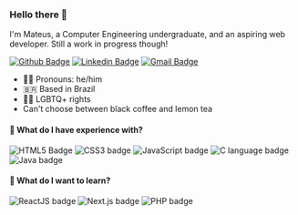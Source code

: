 ### Hello there 🍋

I'm Mateus, a Computer Engineering undergraduate, and an aspiring web developer. Still a work in progress though!

[![Github Badge](https://img.shields.io/badge/-Github-000?style=flat&logo=Github&logoColor=white&link=https://github.com/lemonteus)](https://github.com/lemonteus)
[![Linkedin Badge](https://img.shields.io/badge/-LinkedIn-blue?style=flat&logo=Linkedin&logoColor=white&link=https://www.linkedin.com/in/lemontea/)](https://www.linkedin.com/in/lemontea/)
[![Gmail Badge](https://img.shields.io/badge/-Gmail-c14438?style=flat&logo=Gmail&logoColor=white&link=mailto:thiago.fdornelles@gmail.com)](mailto:lemonsmateus@gmail.com)

- 👨‍🦱 Pronouns: he/him
- 🇧🇷 Based in Brazil
- 🏳️‍🌈 LGBTQ+ rights 
- Can't choose between black coffee and lemon tea

#### 🚀 What do I have experience with?

![HTML5 Badge](https://img.shields.io/badge/HTML5-E34F26?style=flat-square&logo=html5&logoColor=white)
![CSS3 badge](https://img.shields.io/badge/CSS3-1572B6?style=flat-square&logo=css3&logoColor=white)
![JavaScript badge](https://img.shields.io/badge/JavaScript-F7DF1E?style=flat-square&logo=javascript&logoColor=black)
![C language badge](https://img.shields.io/badge/C-00599C?style=flat-square&logo=c&logoColor=white)
![Java badge](https://img.shields.io/badge/Java-ED8B00?style=flat-square&logo=java&logoColor=white)

#### 🌱 What do I want to learn? 

![ReactJS badge](https://img.shields.io/badge/React-61DAFB?style=flat-square&logo=react&logoColor=black)
![Next.js badge](https://img.shields.io/badge/Next.js-000000?style=flat-square&logo=next.js&logoColor=white)
![PHP badge](https://img.shields.io/badge/PHP-777BB4?style=flat-square&logo=php&logoColor=white)
